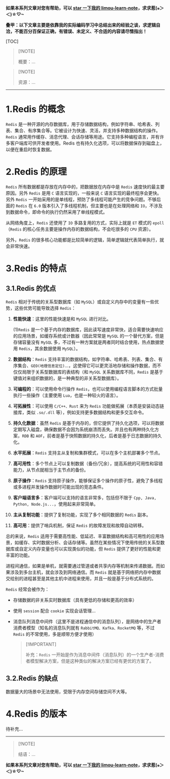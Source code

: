 <style>
.heimu {
    position: relative;
    display: inline-block;
    color: transparent;
    text-decoration: none;
}
.heimu::before {
    content: '';
    position: absolute;
    top: 0;
    left: 0;
    width: 100%;
    height: 100%;
    background-color: #333; /* 深色遮盖 */
    z-index: 1;
}
.heimu:hover::before {
    background-color: transparent; /* 鼠标悬浮时移除深色遮盖 */
}
.heimu:hover {
    color: white !important; /* 鼠标悬浮时显示白色文字 */
    text-shadow: none;
}
</style>
**如果本系列文章对您有帮助，可以 [star 一下我的 limou-learn-note](https://github.com/xiaogithubooo/LimouLearnNote)，求求惹(๑＞ ＜)☆♡~**

**叠甲：以下文章主要是依靠我的实际编码学习中总结出来的经验之谈，求逻辑自洽，不能百分百保证正确，有错误、未定义、不合适的内容请尽情指出！**

[TOC]

>   [!NOTE]
>
>   概要：...

>   [!NOTE]
>
>   资源：...

------

# 1.Redis 的概念

`Redis` 是一种开源的内存数据库，用于存储数据结构，例如字符串、哈希表、列表、集合、有序集合等。它被设计为快速、灵活，并支持多种数据结构的操作。`Redis` 通常用作缓存、消息代理、会话存储等用途。它支持多种编程语言，并有许多客户端库可供开发者使用。Redis 也有持久化选项，可以将数据保存到磁盘上，以便在重启时恢复数据。

# 2.Redis 的原理

`Redis` 所有数据都是存放在内存中的，把数据放在内存中是 `Redis` 速度快的最主要原因。另外 `Redis` 是⽤ `C` 语⾔实现的，⼀般来说 `C` 语⾔实现的最终程序会更快。另外 `Redis` 一开始采用的是单线程，预防了多线程可能产⽣的竞争问题。不够后面的 `Redis` 在 `6.0` 版本引⼊了多线程机制，但主要也是在处理⽹络和 `IO`，不涉及到数据命令，即命令的执行仍然采⽤了单线程模式。

从网络角度上，`Redis` 还使用了 `IO` 多路复用的方式，实际上就是 `ET` 模式的 `epoll`（`Redis` 的核心任务主要是操作内存的数据结构，不会吃很多的 `CPU` 资源）。

另外，`Redis` 的很多核心功能都是比较简单的逻辑，简单逻辑就代表简单执行，就会非常快速。

# 3.Redis 的特点

## 3.1.Redis 的优点

`Redis` 相对于传统的关系型数据库（如 `MySQL`）或自定义内存中的变量有一些优势，这些优势可能导致选择 `Redis`：

1. **性能快速**：这里的性能快速是和 `MySQL` 进行对比。

    (1)`Redis` 是一个基于内存的数据库，因此读写速度非常快，适合需要快速响应的应用场景，如缓存系统或计数器（因此常常是 `MySQL` 的一个替代方案，但是存储容量没有 `MySQL` 多，不过有一种方案就是两者同时结合使用，热点数据使用 `Redis`，其余数据使用 `MySQL`）。

2. **数据结构**：`Redis` 支持丰富的数据结构，如字符串、哈希表、列表、集合、有序集合、`GEO(地理信息定位)`...，这使得它可以更灵活地存储和操作数据，而不仅仅局限于关系型数据库的表结构（和 `MySQL` 关系数据库不同，`Redis` 是基于键值对来组织数据的，是一种典型的非关系型数据库）。

3. **可编程的**：可以使用命令行操作 `Redis`，也可以使用编程语言脚本的方式批量执行一些操作（主要使用 `Lua`，也是一种较火的语言）。

4. **可拓展性**：可以使用 `C/C++、Rust` 来为 `Redis` 功能做拓展（本质是安装动态链接库，类似 `.so/.dll` 等），例如支持更多数据结构和更多交互命令。

5. **持久化数据**：虽然 `Redis` 是基于内存的，但它提供了持久化选项，可以将数据定期写入磁盘，确保数据不会因为系统崩溃而丢失。并且也有两种持久化方案，`RDB` 和 `AOF`，前者是基于快照数据的持久化，后者是基于日志数据的持久化。

6. **水平拓展**：`Redis` 支持主从复制和集群模式，可以在多个主机部署多个节点。

7. **高可用性**：多个节点上可以复制数据（备份/冗余），提高系统的可用性和容错能力，从节点就相当于主节点的备份。

8. **原子操作**：`Redis` 支持原子操作，能够保证多个操作的原子性，避免了多线程或多进程并发操作数据时可能出现的竞态条件。

9. **客户端语言多**：客户端可以支持的语言非常多，包括但不限于 `Cpp, Java, Python, Node.js...`，使用起来非常简单。

10. **主从复制功能**：提供了复制功能，实现了多个相同数据的 `Redis` 副本。

11. **高可用**：提供了哨兵机制，保证 `Redis` 的故障发现和故障自动转移。

总的来说，`Redis` 适用于需要高性能、低延迟、丰富数据结构和高可用性的应用场景，如缓存、实时数据分析、会话存储等。虽然在某些情况下使用传统的关系型数据库或自定义内存变量也可以实现类似的功能，但 `Redis` 提供了更好的性能和更丰富的功能。

进程间通信，如果是单机，就需要通过管道或者共享内存等机制来传递数据。而如果涉及到多台主机，就会涉及到网络通信。而 `Redis` 就是基于网络把内存中数据交给别的进程甚至是其他主机中进程来使用，并且一般是基于分布式系统的。

`Redis` 经常会被作为：

-   存储数据的非关系实时数据库（具有更低的存储和更高的效率）

-   使用 `session` 配合 `cookie` 实现会话管理...

-   消息队列消息中间件（这里不是进程通信中的消息队列），是网络中的生产者消费者模型（知名的消息队列就有 `RabbitMQ、Kafka、RocketMQ` 等，不过 `Redis` 的不常使用，多是顺带方便才使用）

    >   [!IMPORTANT]
    >
    >   补充：`Redis` 一开始是作为消息中间件（消息队列）的一个生产者-消费者模型解决方案，但是这种类似的解决方案已经有更优的方案了。

## 3.2.Redis 的缺点

数据量大的场景中无法使用，受限于内存空间存储空间不大等。

# 4.Redis 的版本

待补充...

------

>   [!NOTE]
>
>   结语：...

**如果本系列文章对您有帮助，可以 [star 一下我的 limou-learn-note](https://github.com/xiaogithubooo/LimouLearnNote)，求求惹(๑＞ ＜)☆♡~**
